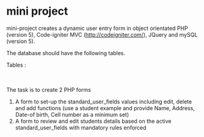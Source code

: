# mini project

mini-project creates a dynamic user entry form in object orientated PHP (version 5), Code-igniter MVC (http://codeigniter.com/), JQuery and mySQL (version 5).

The database should have the following tables.
 
Tables :
<table name = standard_user_fields>
      <field name =field_id type = INT db=PK>
      <field name =status type = INT/ENUM values =(0 inactive, 1 active)>
      <field name =description type =VARCHAR(20)>
      <field name =field_type type =VARCHAR(20) values=(Numeric,  String,Date) )
      <field name =mandatory type = INT/ENUM values =(0 not required,1 required)> </table >
 
<table name = user_details>
      <field name =user_id type = INT >
      <field name =field_id type = INT >
      <field name =value type =VARCHAR(200)> </table >

The task is to create 2 PHP forms
1. A form to set-up the standard_user_fields values including edit, delete and add functions
    (use a student example and provide Name, Address, Date-of birth,  Cell number as a minimum set) 
2. A form to review and edit students details based on the active standard_user_fields with mandatory rules enforced
